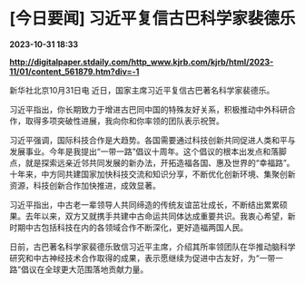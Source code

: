 # [今日要闻] 习近平复信古巴科学家裴德乐

**2023-10-31 18:33**

**http://digitalpaper.stdaily.com/http_www.kjrb.com/kjrb/html/2023-11/01/content_561879.htm?div=-1**

 新华社北京10月31日电 近日，国家主席习近平复信古巴著名科学家裴德乐。

 习近平指出，你长期致力于增进古巴同中国的特殊友好关系，积极推动中外科研合作，取得多项突破性进展，我向你和你率领的团队表示祝贺。

 习近平强调，国际科技合作是大趋势。各国需要通过科技创新共同促进人类和平与发展事业。今年是我提出“一带一路”倡议十周年。这个倡议的根本出发点和落脚点，就是探索远亲近邻共同发展的新办法，开拓造福各国、惠及世界的“幸福路”。十年来，中方同共建国家加快科技交流和知识分享，不断优化创新环境、集聚创新资源，科技创新合作加快推进，成效显著。

 习近平指出，中古老一辈领导人共同缔造的传统友谊茁壮成长，不断结出累累硕果。去年以来，双方又就携手共建中古命运共同体达成重要共识。我衷心希望，新时期中古包括科技在内的各领域合作不断深化，更好造福两国人民。

 日前，古巴著名科学家裴德乐致信习近平主席，介绍其所率领团队在华推动脑科学研究和中古神经技术合作取得的成果，表示愿继续为促进中古友好，为“一带一路”倡议在全球更大范围落地贡献力量。